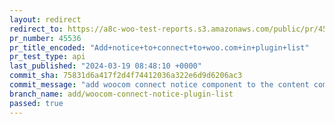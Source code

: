 ```yaml
---
layout: redirect
redirect_to: https://a8c-woo-test-reports.s3.amazonaws.com/public/pr/45536/api/index.html
pr_number: 45536
pr_title_encoded: "Add+notice+to+connect+to+woo.com+in+plugin+list"
pr_test_type: api
last_published: "2024-03-19 08:48:10 +0000"
commit_sha: 75831d6a417f2d4f74412036a322e6d9d6206ac3
commit_message: "add woocom connect notice component to the content component"
branch_name: add/woocom-connect-notice-plugin-list
passed: true
---
```

